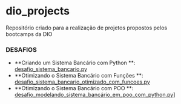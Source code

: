 # dio_projects

Repositório criado para a realização de projetos propostos pelos bootcamps da DIO

### DESAFIOS

- **Criando um Sistema Bancário com Python
  **: [desafio_sistema_bancario.py](bootcamp_python_ai_backend_developer%2Fdesafio_sistema_bancario.py)
- **Otimizando o Sistema Bancário com Funções
  **: [desafio_sistema_bancario_otimizado_com_funcoes.py](bootcamp_python_ai_backend_developer%2Fdesafio_sistema_bancario_otimizado_com_funcoes.py)
- **Otimizando o Sistema Bancário com POO
  **: [desafio_modelando_sistema_bancário_em_poo_com_python.py](bootcamp_python_ai_backend_developer%2Fdesafio_modelando_sistema_banc%C3%A1rio_em_poo_com_python.py)]